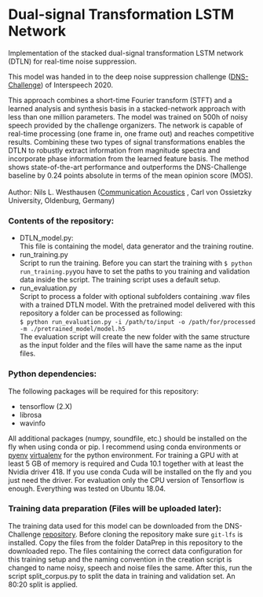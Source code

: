 # Dual-signal Transformation LSTM Network
Implementation of the stacked dual-signal transformation LSTM network (DTLN) for real-time noise suppression.


This model was handed in to the deep noise suppression challenge ([DNS-Challenge](https://github.com/microsoft/DNS-Challenge)) of Interspeech 2020. 


This approach combines a short-time Fourier transform (STFT) and a learned analysis and synthesis basis in a stacked-network approach with less than one million parameters. The model was trained on 500h of noisy speech provided by the challenge organizers. The network is capable of real-time processing (one frame in, one frame out) and reaches competitive results.
Combining these two types of signal transformations enables the DTLN to robustly extract information from magnitude spectra and incorporate phase information from the learned feature basis. The method shows state-of-the-art performance and outperforms the DNS-Challenge baseline by 0.24 points absolute in terms of the mean opinion score (MOS).
\
\
Author: Nils L. Westhausen ([Communication Acoustics](https://uol.de/en/kommunikationsakustik) , Carl von Ossietzky University, Oldenburg, Germany)

### Contents of the repository:

* DTLN_model.py: \
  This file is containing the model, data generator and the training routine.
* run_training.py \
  Script to run the training. Before you can start the training with `$ python run_training.py`you have to set the paths to you training and validation data inside the script. The training script uses a default setup.
* run_evaluation.py \
  Script to process a folder with optional subfolders containing .wav files with a trained DTLN model. With the pretrained model delivered with this repository a folder can be processed as following: \
  `$ python run_evaluation.py -i /path/to/input -o /path/for/processed -m ./pretrained_model/model.h5` \
  The evaluation script will create the new folder with the same structure as the input folder and the files will have the same name as the input files.

### Python dependencies:

The following packages will be required for this repository:
* tensorflow (2.X)
* librosa
* wavinfo 


All additional packages (numpy, soundfile, etc.) should be installed on the fly when using conda or pip. I recommend using conda environments or [pyenv](https://github.com/pyenv/pyenv) [virtualenv](https://github.com/pyenv/pyenv-virtualenv) for the python environment. For training a GPU with at least 5 GB of memory is required and Cuda 10.1 together with at least the Nvidia driver 418. If you use conda Cuda will be installed on the fly and you just need the driver. For evaluation only the CPU version of Tensorflow is enough. Everything was tested on Ubuntu 18.04.


### Training data preparation (Files will be uploaded later):

The training data used for this model can be downloaded from the DNS-Challenge [repository](https://github.com/microsoft/DNS-Challenge). Before cloning the repository make sure `git-lfs` is installed. Copy the files from the folder DataPrep in this repository to the downloaded repo. The files containing the correct data configuration for this training setup and the naming convention in the creation script is changed to name noisy, speech and noise files the same. After this, run the script split_corpus.py to split the data in training and validation set. An 80:20 split is applied. 
  
